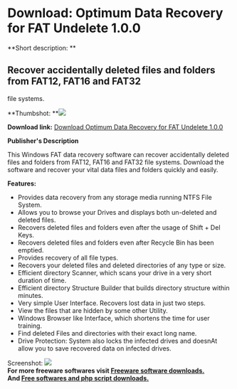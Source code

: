 # Download: Optimum Data Recovery for FAT Undelete 1.0.0

**Short description: **

## Recover accidentally deleted files and folders from FAT12, FAT16 and FAT32
file systems.

  
**Thumbshot: **![](http://www.freewarefiles.com/screenshot/optdrfatund_md.gif)   
  
**Download link:** [Download Optimum Data Recovery for FAT Undelete 1.0.0](http://freesoftwares.boysofts.com/Optimum-Data-Recovery-For-FAT-Undelete_program_34494.html)  
  

**Publisher's Description**  
  

This Windows FAT data recovery software can recover accidentally deleted files
and folders from FAT12, FAT16 and FAT32 file systems. Download the software
and recover your vital data files and folders quickly and easily.

**Features:**

  * Provides data recovery from any storage media running NTFS File System. 
  * Allows you to browse your Drives and displays both un-deleted and deleted files. 
  * Recovers deleted files and folders even after the usage of Shift + Del Keys. 
  * Recovers deleted files and folders even after Recycle Bin has been emptied. 
  * Provides recovery of all file types. 
  * Recovers your deleted files and deleted directories of any type or size. 
  * Efficient directory Scanner, which scans your drive in a very short duration of time. 
  * Efficient directory Structure Builder that builds directory structure within minutes. 
  * Very simple User Interface. Recovers lost data in just two steps. 
  * View the files that are hidden by some other Utility. 
  * Windows Browser like Interface, which shortens the time for user training. 
  * Find deleted Files and directories with their exact long name. 
  * Drive Protection: System also locks the infected drives and doesnAt allow you to save recovered data on infected drives. 

  
  
Screenshot: ![](http://www.freewarefiles.com/screenshot/optdrfatund.gif)  
**For more freeware softwares visit [Freeware software downloads.](http://freesoftwares.boysofts.com/)**   
**And [Free softwares and php script downloads.](http://www.boysofts.com/)**

